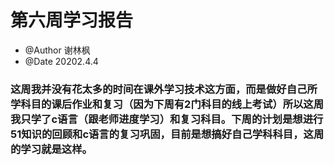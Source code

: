 # 第六周学习报告  
* @Author 谢林枫
* @Date 20202.4.4
### 这周我并没有花太多的时间在课外学习技术这方面，而是做好自己所学科目的课后作业和复习（因为下周有2门科目的线上考试）所以这周我只学了c语言（跟老师进度学习）和复习科目。下周的计划是想进行51知识的回顾和c语言的复习巩固，目前是想搞好自己学科科目，这周的学习就是这样。
